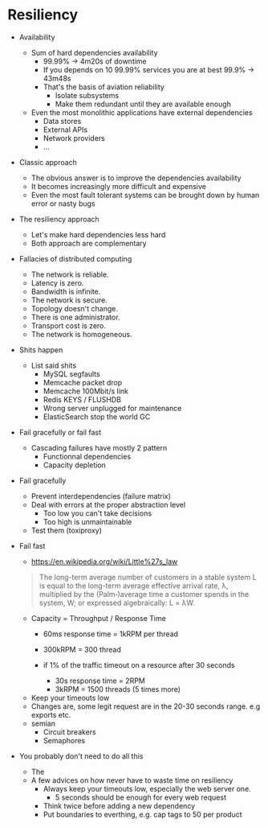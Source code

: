 # Resiliency

- Availability
  - Sum of hard dependencies availability
    - 99.99% -> 4m20s of downtime
    - If you depends on 10 99.99% services you are at best 99.9% -> 43m48s
    - That's the basis of aviation reliability
      - Isolate subsystems
      - Make them redundant until they are available enough
  - Even the most monolithic applications have external dependencies
    - Data stores
    - External APIs
    - Network providers
    - ...

- Classic approach 
  - The obvious answer is to improve the dependencies availability
  - It becomes increasingly more difficult and expensive
  - Even the most fault tolerant systems can be brought down by human error or nasty bugs
  
- The resiliency approach
  - Let's make hard dependencies less hard
  - Both approach are complementary

- Fallacies of distributed computing
  - The network is reliable.
  - Latency is zero.
  - Bandwidth is infinite.
  - The network is secure.
  - Topology doesn't change.
  - There is one administrator.
  - Transport cost is zero.
  - The network is homogeneous.

- Shits happen
  - List said shits
    - MySQL segfaults
    - Memcache packet drop
    - Memcache 100Mbit/s link
    - Redis KEYS / FLUSHDB
    - Wrong server unplugged for maintenance
    - ElasticSearch stop the world GC

- Fail gracefully or fail fast
  - Cascading failures have mostly 2 pattern
    - Functionnal dependencies
    - Capacity depletion

- Fail gracefully
  - Prevent interdependencies (failure matrix)
  - Deal with errors at the proper abstraction level
    - Too low you can't take decisions
    - Too high is unmaintainable
  - Test them (toxiproxy)

- Fail fast
  - https://en.wikipedia.org/wiki/Little%27s_law
  > The long-term average number of customers in a stable system L is equal to the long-term average effective arrival rate, λ, multiplied by the (Palm‑)average time a customer spends in the system, W; or expressed algebraically: L = λW.
  - Capacity = Throughput / Response Time
    - 60ms response time = 1kRPM per thread
    - 300kRPM = 300 thread

    - if 1% of the traffic timeout on a resource after 30 seconds
      - 30s response time = 2RPM
      - 3kRPM = 1500 threads (5 times more)
  - Keep your timeouts low
  - Changes are, some legit request are in the 20-30 seconds range. e.g exports etc.
  - semian
    - Circuit breakers
    - Semaphores

- You probably don't need to do all this
  - The 
  - A few advices on how never have to waste time on resiliency
    - Always keep your timeouts low, especially the web server one.
      - 5 seconds should be enough for every web request
    - Think twice before adding a new dependency
    - Put boundaries to everthing, e.g. cap tags to 50 per product
